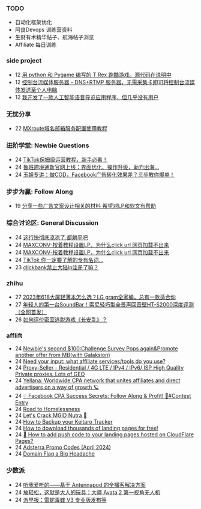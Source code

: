 ### TODO
-  自动化框架优化
-  阿良Devops 训练营资料
-  生财有术精华帖子、航海帖子浏览
-  Affiliate 每日训练

### side project
<!-- sideproject:START -->
-  12 [用 python 和 Pygame 编写的 T Rex 跑酷游戏。源代码在说明中](https://www.youtube.com/watch?v=pZySIXSelCA)
-  12 [控制台流媒体服务器 - DNS+RTMP 服务器，无需采集卡即可将控制台流媒体发送至个人电脑](https://github.com/Aioros/console-streaming-server)
-  12 [我开发了一款人工智能语音导览应用程序，但几乎没有用户](https://www.reddit.com/r/SideProject/comments/18gpp0e/ive_built_an_ai_audio_tour_app_but_have_almost_no/)<!-- sideproject:END -->


### 无忧分享
<!-- ruyo:START -->
-  22 [MXroute域名邮箱服务配置使用教程](https://51.ruyo.net/18648.html)<!-- ruyo:END -->

### 进阶学堂: Newbie Questions
<!-- advertcn1:START -->
-  24 [TikTok保姆级运营教程，新手必看！](https://www.advertcn.com/thread-114792-1-1.html)
-  24 [鲁班跨境通新官网上线：界面优化、操作升级，助力出海...](https://www.advertcn.com/thread-114791-1-1.html)
-  24 [玉姐专讲：做COD，Facebook广告转化效果差？三步教你爆单！](https://www.advertcn.com/thread-114790-1-1.html)<!-- advertcn1:END -->

### 步步为赢: Follow Along
<!-- advertcn2:START -->
-  19 [分享一些广告文案设计相关的材料 希望对LP和软文有帮助](https://www.advertcn.com/thread-114753-1-1.html)<!-- advertcn2:END -->

### 综合讨论区: General Discussion
<!-- advertcn3:START -->
-  24 [这行快彻底凉凉了,都躺平吧](https://www.advertcn.com/thread-114803-1-1.html)
-  24 [MAXCONV-按着教程设置LP，为什么click url 网页加载不出来](https://www.advertcn.com/thread-114797-1-1.html)
-  24 [MAXCONV-按着教程设置LP，为什么click url 网页加载不出来](https://www.advertcn.com/thread-114795-1-1.html)
-  24 [TikTok 你一定要了解的专有名词...](https://www.advertcn.com/thread-114793-1-1.html)
-  23 [clickbank禁止大陆Ip注册了嘛？](https://www.advertcn.com/thread-114789-1-1.html)<!-- advertcn3:END -->


### zhihu
<!-- zhihu:START -->
-  27 [2023年618大屏轻薄本怎么选？LG gram全家桶，总有一款适合你](http://zhuanlan.zhihu.com/p/632641888?utm_campaign=rss&utm_medium=rss&utm_source=rss&utm_content=title)
-  27 [年轻人的第一台SoundBar！索尼轻巧型全景声回音壁HT-S2000深度评测（全网首发）](http://zhuanlan.zhihu.com/p/630990296?utm_campaign=rss&utm_medium=rss&utm_source=rss&utm_content=title)
-  26 [如何评价密室逃脱游戏《长安乱》？](http://www.zhihu.com/question/563950552/answer/3045961312?utm_campaign=rss&utm_medium=rss&utm_source=rss&utm_content=title)<!-- zhihu:END -->

### afflift
<!-- afflift:START -->
-  24 [Newbie&#39;s second $100:Challenge Survey Pops again&amp;Promote another offer from MB&lpar;with Galaksion&rpar;](https://afflift.com/f/threads/newbies-second-100-challenge-survey-pops-again-promote-another-offer-from-mb-with-galaksion.13010/)
-  24 [Need your input: what affiliate services/tools do you use?](https://afflift.com/f/threads/need-your-input-what-affiliate-services-tools-do-you-use.13024/)
-  24 [Proxy-Seller - Residential / 4G LTE / IPv4 / IPv6/ ISP High Quality Private proxies. Lots of GEO](https://afflift.com/f/threads/proxy-seller-residential-4g-lte-ipv4-ipv6-isp-high-quality-private-proxies-lots-of-geo.11946/)
-  24 [Yellana: Worldwide CPA network that unites affiliates and direct advertisers on a way of growth 🪐](https://afflift.com/f/threads/yellana-worldwide-cpa-network-that-unites-affiliates-and-direct-advertisers-on-a-way-of-growth-%F0%9F%AA%90.10512/)
-  24 [💡 Facebook CPA Success Secrets: Follow Along &amp; Profit! 💸#Contest Entry](https://afflift.com/f/threads/%F0%9F%92%A1-facebook-cpa-success-secrets-follow-along-profit-%F0%9F%92%B8-contest-entry.12886/)
-  24 [Road to Homelessness](https://afflift.com/f/threads/road-to-homelessness.12858/)
-  24 [Let&#39;s Crack MGID Nutra 🚀](https://afflift.com/f/threads/lets-crack-mgid-nutra-%F0%9F%9A%80.12967/)
-  24 [How to Backup your Keitaro Tracker](https://afflift.com/f/threads/how-to-backup-your-keitaro-tracker.13022/)
-  24 [How to download thousands of landing pages for free!](https://afflift.com/f/threads/how-to-download-thousands-of-landing-pages-for-free.12544/)
-  24 [🔔 How to add push code to your landing pages hosted on CloudFlare Pages?](https://afflift.com/f/threads/%F0%9F%94%94-how-to-add-push-code-to-your-landing-pages-hosted-on-cloudflare-pages.13020/)
-  24 [Adsterra Promo Codes &lpar;April 2024&rpar;](https://afflift.com/f/threads/adsterra-promo-codes-april-2024.12961/)
-  24 [Domain Flag a Big Headache](https://afflift.com/f/threads/domain-flag-a-big-headache.13019/)<!-- afflift:END -->

### 少数派
<!-- sspai:START -->
-  24 [听我爱听的——基于 Antennapod 的全播客解决方案](https://sspai.com/post/88279)
-  24 [放轻松，这就是大人的玩具：大疆 Avata 2 第一视角无人机](https://sspai.com/post/88270)
-  24 [派早报：雷蛇毒蝰 V3 专业版发布等](https://sspai.com/post/88303)<!-- sspai:END -->
